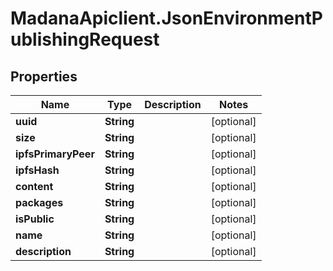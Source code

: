 # MadanaApiclient.JsonEnvironmentPublishingRequest

## Properties

Name | Type | Description | Notes
------------ | ------------- | ------------- | -------------
**uuid** | **String** |  | [optional] 
**size** | **String** |  | [optional] 
**ipfsPrimaryPeer** | **String** |  | [optional] 
**ipfsHash** | **String** |  | [optional] 
**content** | **String** |  | [optional] 
**packages** | **String** |  | [optional] 
**isPublic** | **String** |  | [optional] 
**name** | **String** |  | [optional] 
**description** | **String** |  | [optional] 



